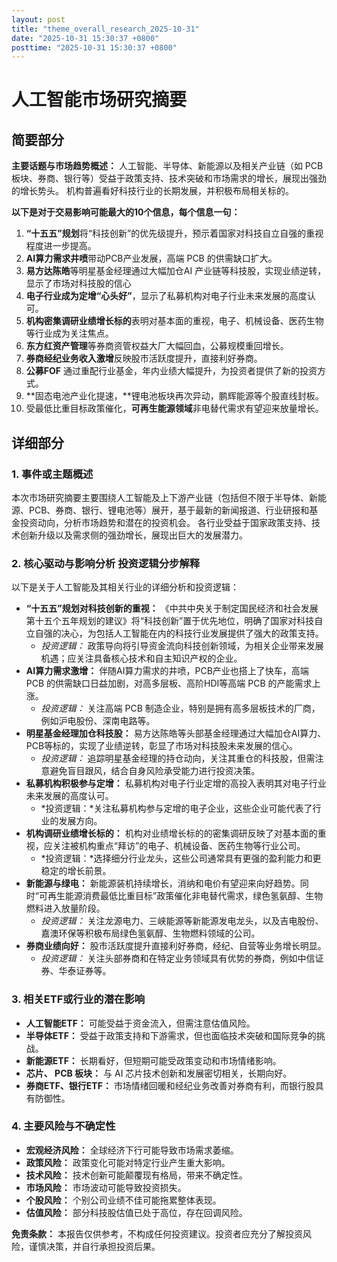 ```yaml
---
layout: post
title: "theme_overall_research_2025-10-31"
date: "2025-10-31 15:30:37 +0800"
posttime: "2025-10-31 15:30:37 +0800"
---
```


# 人工智能市场研究摘要

## 简要部分

**主要话题与市场趋势概述：** 人工智能、半导体、新能源以及相关产业链（如 PCB 板块、券商、银行等）受益于政策支持、技术突破和市场需求的增长，展现出强劲的增长势头。 机构普遍看好科技行业的长期发展，并积极布局相关标的。

**以下是对于交易影响可能最大的10个信息，每个信息一句：**

1.  **“十五五”规划**将“科技创新”的优先级提升，预示着国家对科技自立自强的重视程度进一步提高。
2.  **AI算力需求井喷**带动PCB产业发展，高端 PCB 的供需缺口扩大。
3.  **易方达陈皓**等明星基金经理通过大幅加仓AI 产业链等科技股，实现业绩逆转，显示了市场对科技股的信心
4.  **电子行业成为定增“心头好”**，显示了私募机构对电子行业未来发展的高度认可。
5.  **机构密集调研业绩增长标的**表明对基本面的重视，电子、机械设备、医药生物等行业成为关注焦点。
6.  **东方红资产管理**等券商资管权益大厂大幅回血，公募规模重回增长。
7.  **券商经纪业务收入激增**反映股市活跃度提升，直接利好券商。
8.  **公募FOF** 通过重配行业基金，年内业绩大幅提升，为投资者提供了新的投资方式。
9.  **固态电池产业化提速，**锂电池板块再次异动，鹏辉能源等个股直线封板。
10. 受最低比重目标政策催化，**可再生能源领域**非电替代需求有望迎来放量增长。

## 详细部分

### 1. 事件或主题概述

本次市场研究摘要主要围绕人工智能及上下游产业链（包括但不限于半导体、新能源、PCB、券商、银行、锂电池等）展开，基于最新的新闻报道、行业研报和基金投资动向，分析市场趋势和潜在的投资机会。 各行业受益于国家政策支持、技术创新升级以及需求侧的强劲增长，展现出巨大的发展潜力。

### 2. 核心驱动与影响分析 投资逻辑分步解释

以下是关于人工智能及其相关行业的详细分析和投资逻辑：

*   **“十五五”规划对科技创新的重视：**  《中共中央关于制定国民经济和社会发展第十五个五年规划的建议》将“科技创新”置于优先地位，明确了国家对科技自立自强的决心，为包括人工智能在内的科技行业发展提供了强大的政策支持。
    *   *投资逻辑：* 政策导向将引导资金流向科技创新领域，为相关企业带来发展机遇；应关注具备核心技术和自主知识产权的企业。
*   **AI算力需求激增：**  伴随AI算力需求的井喷，PCB产业也搭上了快车，高端 PCB 的供需缺口日益加剧，对高多层板、高阶HDI等高端 PCB 的产能需求上涨。
    *   *投资逻辑：*  关注高端 PCB 制造企业，特别是拥有高多层板技术的厂商，例如沪电股份、深南电路等。
*   **明星基金经理加仓科技股：** 易方达陈皓等头部基金经理通过大幅加仓AI算力、PCB等标的，实现了业绩逆转，彰显了市场对科技股未来发展的信心。
    *   *投资逻辑：*  追踪明星基金经理的持仓动向，关注其重仓的科技股，但需注意避免盲目跟风，结合自身风险承受能力进行投资决策。
*   **私募机构积极参与定增：** 私募机构对电子行业定增的高投入表明其对电子行业未来发展的高度认可。
    *   *投资逻辑：*关注私募机构参与定增的电子企业，这些企业可能代表了行业的发展方向。
*   **机构调研业绩增长标的：** 机构对业绩增长标的的密集调研反映了对基本面的重视，应关注被机构重点“拜访”的电子、机械设备、医药生物等行业公司。
    *   *投资逻辑：*选择细分行业龙头，这些公司通常具有更强的盈利能力和更稳定的增长前景。
*   **新能源与绿电：** 新能源装机持续增长，消纳和电价有望迎来向好趋势。同时“可再生能源消费最低比重目标”政策催化非电替代需求，绿色氢氨醇、生物燃料进入放量阶段。
    *   *投资逻辑：* 关注龙源电力、三峡能源等新能源发电龙头，以及吉电股份、嘉澳环保等积极布局绿色氢氨醇、生物燃料领域的公司。
*   **券商业绩向好：** 股市活跃度提升直接利好券商，经纪、自营等业务增长明显。
    *   *投资逻辑：* 关注头部券商和在特定业务领域具有优势的券商，例如中信证券、华泰证券等。

### 3. 相关ETF或行业的潜在影响

*   **人工智能ETF：**  可能受益于资金流入，但需注意估值风险。
*   **半导体ETF：**  受益于政策支持和下游需求，但也面临技术突破和国际竞争的挑战。
*   **新能源ETF：**  长期看好，但短期可能受政策变动和市场情绪影响。
*   **芯片、 PCB 板块：** 与 AI 芯片技术创新和发展密切相关，长期向好。
*   **券商ETF、银行ETF：** 市场情绪回暖和经纪业务改善对券商有利，而银行股具有防御性。

### 4. 主要风险与不确定性

*   **宏观经济风险：**  全球经济下行可能导致市场需求萎缩。
*   **政策风险：**  政策变化可能对特定行业产生重大影响。
*   **技术风险：**  技术创新可能颠覆现有格局，带来不确定性。
*   **市场风险：**  市场波动可能导致投资损失。
*   **个股风险：**  个别公司业绩不佳可能拖累整体表现。
*   **估值风险：** 部分科技股估值已处于高位，存在回调风险。

**免责条款：** 本报告仅供参考，不构成任何投资建议。投资者应充分了解投资风险，谨慎决策，并自行承担投资后果。